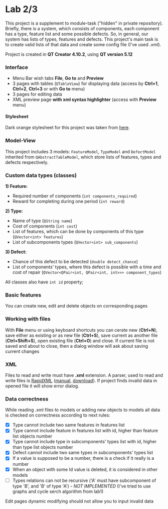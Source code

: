 # Lab 2/3
This project is a supplement to module-task ("hidden" in private repository). Briefly, there is a system, which consists of components, each component has a type, feature list and some possible defects. So, in general, our system has lists of types, features and defects.
This project's main task is to create valid lists of that data and create some config file (I've used *.xml*).

Project is created in **QT Creator 4.10.2**, using **QT version 5.12**

### Interface
- Menu Bar wish tabs **File**, **Go to** and **Preview**
- 3 pages with tables (`QTableView`) for displaying data (access by **Ctrl+1**, **Ctrl+2**, **Ctrl+3** or with **Go to** menu)
- 3 pages for editing data
- XML preview page **with xml syntax highlighter** (access with **Preview** menu)

#### Stylesheet
Dark orange stylesheet for this project was taken from [here](https://discourse.techart.online/t/release-qt-dark-orange-stylesheet/2287#post14381 "here").

### Model-View
This project includes 3 models: `FeatureModel`, `TypeModel` and `DefectModel` inherited from `QAbstractTableModel`, which store lists of features, types and defects respectively.

### Custom data types (classes)
**1) Feature:**
- Required number of components (`int components_required`)
- Reward for completing during one period (`int reward`)

**2) Type:**
- Name of type (`QString name`)
- Cost of components (`int cost`)
- List of features, which can be done by components of this type (`QVector<int> features`)
- List of subcomponents types (`QVector<int> sub_components`)

**3) Defect:**
- Chance of this defect to be detected (`double detect_chance`)
- List of components' types, where this defect is possible with a time and cost of repair (`QVector<QPair<int, QPair<int, int>>> component_types`)

All classes also have `int id` property;

### Basic features
You can create new, edit and delete objects on corresponding pages

### Working with files
With **File** menu or using keyboard shortcuts you can cerate new (**Ctrl+N**), save either as existing or as new file (**Ctrl+S**), save current as another file (**Ctrl+Shift+S**), open existing file (**Ctrl+O**) and close. If current file is not saved and about to close, then a dialog window will ask about saving current changes

### XML
Files to read and write must have **.xml** extension.
A parser, used to read and write files is [RapidXML](http://rapidxml.sourceforge.net/ "RapidXML") ([manual](http://rapidxml.sourceforge.net/manual.html "manual"), [download](https://sourceforge.net/projects/rapidxml/files/latest/download "download")). If project finds invalid data in opened file it will show error dialog.

### Data correctness
While reading .xml files to models or adding new objects to models all data is checked on correctness according to next rules:
- [x] Type cannot include two same features in features list
- [x] Type cannot include feature  in features list with id, higher than feature list objects number
- [x] Type cannot include type  in subcomponents' types list with id, higher than type list objects number
- [x] Defect cannot include two same types in subcomponents' types list
- [x] If a value is supposed to be a number, there is a check if it really is a number
- [x] When an object with some Id value is deleted, it is considered in other models
- [ ] Types relations can not be recursive ('A' must have subcomponent of type 'B', and 'B' of type 'A') - *NOT IMPLEMENTED* (I've tried to use graphs and cycle serch algorithm from lab1)

Edit pages dynamic modifying should not allow you to input invalid data


